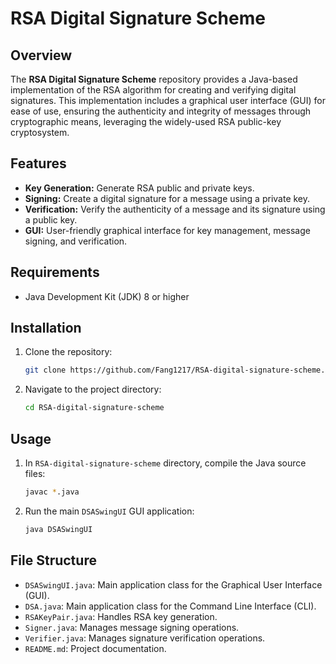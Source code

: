# RSA Digital Signature Scheme

## Overview
The **RSA Digital Signature Scheme** repository provides a Java-based implementation of the RSA algorithm for creating and verifying digital signatures. This implementation includes a graphical user interface (GUI) for ease of use, ensuring the authenticity and integrity of messages through cryptographic means, leveraging the widely-used RSA public-key cryptosystem.

## Features
- **Key Generation:** Generate RSA public and private keys.
- **Signing:** Create a digital signature for a message using a private key.
- **Verification:** Verify the authenticity of a message and its signature using a public key.
- **GUI:** User-friendly graphical interface for key management, message signing, and verification.

## Requirements
- Java Development Kit (JDK) 8 or higher

## Installation
1. Clone the repository:
   ```sh
   git clone https://github.com/Fang1217/RSA-digital-signature-scheme.git
   ```
2. Navigate to the project directory:
   ```sh
   cd RSA-digital-signature-scheme
   ```

## Usage
1. In `RSA-digital-signature-scheme` directory, compile the Java source files:
   ```sh
   javac *.java
   ```
2. Run the main `DSASwingUI` GUI application:
   ```sh
   java DSASwingUI
   ```

## File Structure
- `DSASwingUI.java`: Main application class for the Graphical User Interface (GUI).
- `DSA.java`: Main application class for the Command Line Interface (CLI).
- `RSAKeyPair.java`: Handles RSA key generation.
- `Signer.java`: Manages message signing operations.
- `Verifier.java`: Manages signature verification operations.
- `README.md`: Project documentation.
